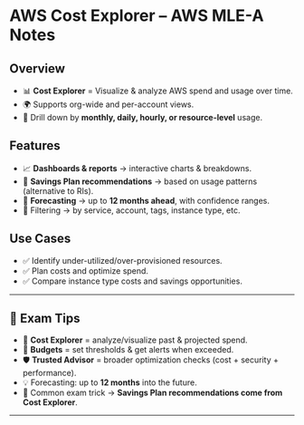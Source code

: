 # AWS Cost Explorer – AWS MLE-A Notes

## Overview
- 📊 **Cost Explorer** = Visualize & analyze AWS spend and usage over time.  
- 🌍 Supports org-wide and per-account views.  
- 🔎 Drill down by **monthly, daily, hourly, or resource-level** usage.  

## Features
- 📈 **Dashboards & reports** → interactive charts & breakdowns.  
- 💸 **Savings Plan recommendations** → based on usage patterns (alternative to RIs).  
- 🔮 **Forecasting** → up to **12 months ahead**, with confidence ranges.  
- 📂 Filtering → by service, account, tags, instance type, etc.  

## Use Cases
- ✅ Identify under-utilized/over-provisioned resources.  
- ✅ Plan costs and optimize spend.  
- ✅ Compare instance type costs and savings opportunities.  

---

## 🔑 Exam Tips
- 🧾 **Cost Explorer** = analyze/visualize past & projected spend.  
- 🔔 **Budgets** = set thresholds & get alerts when exceeded.  
- 🛡️ **Trusted Advisor** = broader optimization checks (cost + security + performance).  
- 💡 Forecasting: up to **12 months** into the future.  
- 💸 Common exam trick → **Savings Plan recommendations come from Cost Explorer**.  

---
